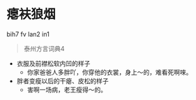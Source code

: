 # 瘪衭狼烟
bih7 fv lan2 in1
> 泰州方言词典4
- 衣服及前襟松软内凹的样子
  - 你家爸爸人多胖吖，你穿他的衣裳，身上～的，难看死啊唻。
- 胖者变瘦以后的干瘪、皮松的样子
  - 害啊一场病，老王瘦得～的。
